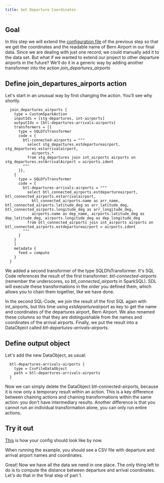 ```yaml
---
title: Get Departure Coordinates
---
```


## Goal

In this step we will extend the [configuration file](config-examples/application-compute-part1-join.conf) of the previous step
so that we get the coordinates and the readable name of Bern Airport in our final data.
Since we are dealing with just one record, we could manually add it to the data set.
But what if we wanted to extend our project to other departure airports in the future?
We'll do it in a generic way by adding another transformer into the action *join_departures_airports*

## Define join_departures_airports action

Let's start in an unusual way by first changing the action. You'll see why shortly.

      join_departures_airports {
        type = CustomSparkAction
        inputIds = [stg-departures, int-airports]
        outputIds = [btl-departures-arrivals-airports]
        transformers = [{
          type = SQLDfsTransformer
          code = {
            btl-connected-airports = """
              select stg_departures.estdepartureairport, stg_departures.estarrivalairport, 
                airports.*
              from stg_departures join int_airports airports on stg_departures.estArrivalAirport = airports.ident
            """
          }},
        {
          type = SQLDfsTransformer
          code = {
            btl-departures-arrivals-airports = """
              select btl_connected_airports.estdepartureairport, btl_connected_airports.estarrivalairport,
                btl_connected_airports.name as arr_name, btl_connected_airports.latitude_deg as arr_latitude_deg, btl_connected_airports.longitude_deg as arr_longitude_deg,
                airports.name as dep_name, airports.latitude_deg as dep_latitude_deg, airports.longitude_deg as dep_longitude_deg
              from btl_connected_airports join int_airports airports on btl_connected_airports.estdepartureairport = airports.ident
            """
          }
        }    
        ]
        metadata {
          feed = compute
        }
      }

We added a second transformer of the type SQLDfsTransformer.
It's SQL Code references the result of the first transformer: *btl-connected-airports* (remember the underscores, so *btl_connected_airports* in SparkSQL).
SDL will execute these transformations in the order you defined them, which allows you to chain them together, like we have done.

In the second SQL-Code, we join the result of the first SQL again with int_airports, but this time using *estdepartureairport* as key
to get the name and coordinates of the departures airport, Bern Airport.
We also renamed these columns so that they are distinguishable from the names and coordinates of the arrival airports.
Finally, we put the result into a DataObject called *btl-departures-arrivals-airports*.

## Define output object

Let's add the new DataObject, as usual:

      btl-departures-arrivals-airports {
        type = CsvFileDataObject
        path = btl-departures-arrivals-airports
      }

Now we can simply delete the DataObject btl-connected-airports, because it is now only a temporary result within an action.
This is a key difference between chaining actions and chaining transformations within the same action:
you don't have intermediary results. 
Another difference is that you cannot run an individual transformation alone, you can only run entire actions.


## Try it out

[This](config-examples/application-compute-part1-dep-arr.conf) is how your config should look like by now.

When running the example, you should see a CSV file with departure and arrival airport names and coordinates.

Great! Now we have all the data we need in one place. The only thing left to do is to compute the distance
between departure and arrival coordinates. Let's do that in the final step of part 1.
